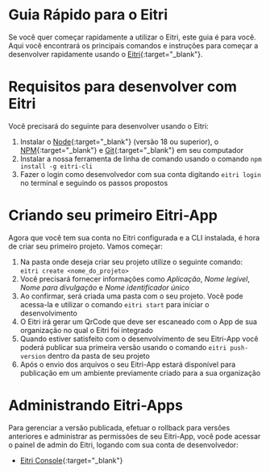 # Guia Rápido para o Eitri

Se você quer começar rapidamente a utilizar o Eitri, este guia é para você. Aqui você encontrará os principais comandos e instruções para começar a desenvolver rapidamente usando o [Eitri](https://www.eitri.tech/){:target="_blank"}.


# Requisitos para desenvolver com Eitri

Você precisará do seguinte para desenvolver usando o Eitri:

1. Instalar o [Node](https://nodejs.org/){:target="_blank"} (versão 18 ou superior), o [NPM](https://www.npmjs.com/){:target="_blank"} e [Git](https://git-scm.com/){:target="_blank"} em seu computador
2. Instalar a nossa ferramenta de linha de comando usando o comando `npm install -g eitri-cli`
3. Fazer o login como desenvolvedor com sua conta digitando `eitri login` no terminal e seguindo os passos propostos


# Criando seu primeiro Eitri-App

Agora que você tem sua conta no Eitri configurada e a CLI instalada, é hora de criar seu primeiro projeto. Vamos começar:

1. Na pasta onde deseja criar seu projeto utilize o seguinte comando: `eitri create <nome_do_projeto>`
2. Você precisará fornecer informações como *Aplicação*, *Nome legível*, *Nome para divulgação* e *Nome identificador único*
3. Ao confirmar, será criada uma pasta com o seu projeto. Você pode acessa-la e utilizar o comando  `eitri start` para iniciar o desenvolvimento
4.  O Eitri irá gerar um QrCode que deve ser escaneado com o App de sua organização no qual o Eitri foi integrado
5.  Quando estiver satisfeito com o desenvolvimento de seu Eitri-App você poderá publicar sua primeira versão usando o comando `eitri push-version` dentro da pasta de seu projeto
6.  Após o envio dos arquivos o seu Eitri-App estará disponível para publicação em um ambiente previamente criado para a sua organização

# Administrando Eitri-Apps
Para gerenciar a versão publicada, efetuar o rollback para versões anteriores e administrar as permissões de seu Eitri-App, você pode acessar o painel de admin do Eitri, logando com sua conta de desenvolvedor:

- [Eitri Console](https://console.eitri.tech/){:target="_blank"}